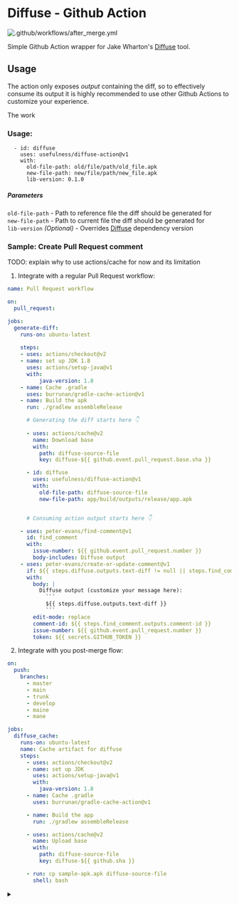 # Diffuse - Github Action
![.github/workflows/after_merge.yml](https://github.com/usefulness/diffuse_action/workflows/.github/workflows/after_merge.yml/badge.svg)

Simple Github Action wrapper for Jake Wharton's [Diffuse](https://github.com/JakeWharton/diffuse) tool.

## Usage 
The action only exposes _output_ containing the diff, so to effectively consume its output it is highly recommended to use other Github Actions to customize your experience.

The work

### Usage:

```
  - id: diffuse
    uses: usefulness/diffuse-action@v1
    with:
      old-file-path: old/file/path/old_file.apk
      new-file-path: new/file/path/new_file.apk
      lib-version: 0.1.0
```

##### Parameters
`old-file-path` - Path to reference file the diff should be generated for  
`new-file-path` - Path to current file the diff should be generated for  
`lib-version` _(Optional)_ - Overrides [Diffuse](https://github.com/JakeWharton/diffuse) dependency version

### Sample: Create Pull Request comment

TODO: explain why to use actions/cache for now and its limitation

1. Integrate with a regular Pull Request workflow:

```yaml
name: Pull Request workflow

on:
  pull_request:

jobs:
  generate-diff:
    runs-on: ubuntu-latest
    
    steps:
    - uses: actions/checkout@v2
    - name: set up JDK 1.8
      uses: actions/setup-java@v1
      with:
          java-version: 1.8
    - name: Cache .gradle
      uses: burrunan/gradle-cache-action@v1
    - name: Build the apk
      run: ./gradlew assembleRelease

      # Generating the diff starts here 👇 
      
      - uses: actions/cache@v2
        name: Download base
        with:
          path: diffuse-source-file
          key: diffuse-${{ github.event.pull_request.base.sha }}

      - id: diffuse
        uses: usefulness/diffuse-action@v1
        with:
          old-file-path: diffuse-source-file
          new-file-path: app/build/outputs/release/app.apk


      # Consuming action output starts here 👇

    - uses: peter-evans/find-comment@v1
      id: find_comment
      with:
        issue-number: ${{ github.event.pull_request.number }}
        body-includes: Diffuse output
    - uses: peter-evans/create-or-update-comment@v1
      if: ${{ steps.diffuse.outputs.text-diff != null || steps.find_comment.outputs.comment-id != null }}
      with:
        body: |
          Diffuse output (customize your message here): 
            ```
            ${{ steps.diffuse.outputs.text-diff }}
            ```
        edit-mode: replace
        comment-id: ${{ steps.find_comment.outputs.comment-id }}
        issue-number: ${{ github.event.pull_request.number }}
        token: ${{ secrets.GITHUB_TOKEN }}
```

2. Integrate with you post-merge flow:
```yaml
on:
  push:
    branches:
      - master
      - main
      - trunk
      - develop
      - maine
      - mane

jobs:
  diffuse_cache:
    runs-on: ubuntu-latest
    name: Cache artifact for diffuse
    steps:
      - uses: actions/checkout@v2
      - name: set up JDK
        uses: actions/setup-java@v1
        with:
          java-version: 1.8
      - name: Cache .gradle
        uses: burrunan/gradle-cache-action@v1

      - name: Build the app
        run: ./gradlew assembleRelease

      - uses: actions/cache@v2
        name: Upload base
        with:
          path: diffuse-source-file
          key: diffuse-${{ github.sha }}

      - run: cp sample-apk.apk diffuse-source-file
        shell: bash

``` 

<details><summary></summary>
<p>

🙏 Praise 🙏 be 🙏 to 🙏 Wharton 🙏

</p>
</details>
